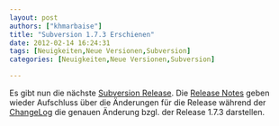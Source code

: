 ```yaml
---
layout: post
authors: ["khmarbaise"]
title: "Subversion 1.7.3 Erschienen"
date: 2012-02-14 16:24:31
tags: [Neuigkeiten,Neue Versionen,Subversion]
categories: [Neuigkeiten,Neue Versionen,Subversion]

---
```

Es gibt nun die nächste <a href="http://old.nabble.com/Apache-Subversion-1.7.3-Released-td33315346.html"  title="Release Announcement">Subversion Release</a>.  Die <a href="http://subversion.apache.org/docs/release-notes/1.7.html"  title="Release Notes">Release Notes</a> geben wieder Aufschluss über die Änderungen für die Release während der <a href="http://svn.apache.org/repos/asf/subversion/tags/1.7.3/CHANGES"  title="Change Log">ChangeLog</a> die genauen Änderung bzgl. der Release 1.7.3 darstellen.
